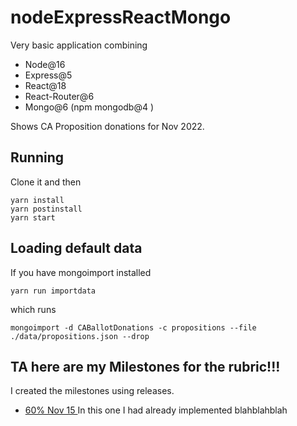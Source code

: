 # nodeExpressReactMongo

Very basic application combining

- Node@16
- Express@5
- React@18
- React-Router@6
- Mongo@6 (npm mongodb@4 )

Shows CA Proposition donations for Nov 2022.

## Running

Clone it and then

```
yarn install
yarn postinstall
yarn start
```

## Loading default data

If you have mongoimport installed

```
yarn run importdata
```

which runs

```
mongoimport -d CABallotDonations -c propositions --file ./data/propositions.json --drop
```

## TA here are my Milestones for the rubric!!!

I created the milestones using releases.

- [60% Nov 15 ](https://github.com/john-guerra/nodeExpressReactMongo/releases/tag/nov15_60%25) In this one I had already implemented blahblahblah

